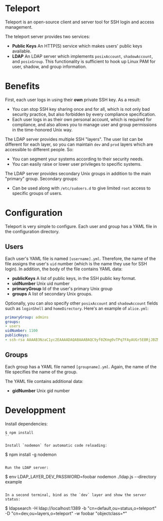 # Teleport

Teleport is an open-source client and server tool for SSH login and access management.

The teleport server provides two services:

* **Public Keys** An HTTP(S) service which makes users' public keys available.
* **LDAP** An LDAP server which implements `posixAccount`, `shadowAccount`, and `posixGroup`. This 
functionality is sufficient to hook up Linux PAM for user, shadow, and group information.

# Benefits

First, each user logs in using their **own** private SSH key. As a result:

* You can stop SSH key sharing once and for all, which is not only bad security practice, but also forbidden by 
every compliance specification.
* Each user logs in as their own personal account, which is required for compliance, and also allows you to
manage user and group permissions in the time-honored Unix way.

The LDAP server provides multiple SSH "layers". The user list can be different for each layer, so you can
maintain `dev` and `prod` layers which are accessible to different people. So:

* You can segment your systems according to their security needs.
* You can easily raise or lower user privileges to specific systems.

The LDAP server provides secondary Unix groups in addition to the main "primary" group. 
Secondary groups:

* Can be used along with `/etc/sudoers.d` to give limited `root` access to specific groups of users.

# Configuration

Teleport is very simple to configure. Each user and group has a YAML file in the configuration directory.

## Users

Each user's YAML file is named `[username].yml`. Therefore, the name of the file assigns the user's `uid` number
(which is the name they use for SSH login). In addition, the body of the file contains YAML data:

* **publicKeys** A list of public keys, in the SSH public key format.
* **uidNumber** Unix uid number
* **primaryGroup** Id of the user's primary Unix group
* **groups** A list of secondary Unix groups.

Optionally, you can also specify other `posixAccount` and `shadowAccount` fields such as `loginShell` and 
`homeDirectory`. Here's an example of `alice.yml`:

```yaml
primaryGroup: admins
groups: 
- users
uidNumber: 1100
publicKeys:
- ssh-rsa AAAAB3NzaC1yc2EAAAADAQABAAABAQC9yf0ZKmg0vTPq7FAyAUGr5EBRjJBZM7CBQy9K/1Ryc9cDL6b25d3nVcNNsIa2SYtHvUR8bKeAc6PIEbEdh+aayqCMutRxjRNg4PVb4i7T/OZekziA2Eai4XflNe5RHSPkDk/OcAzP+Q5/4hjyzwoMqTiNsBlXTDCwQaW9nx7q4bSfrQOgMlpERMJVJl3Q/fGQOEI7HFbsetqItUrwmK5Kr0xkCwAk5GyWjN52ADBOMatNEVd+8c7GXzCtM90o+iHAIViUeIUdYajvv7il64kB7tyc+kCjDvvVrgtHRs4RmnlxFxG1EFHyZEfJPX1yJvy8E82FZN7vakJ8nuFlnLRx alice@laptop
```

## Groups

Each group has a YAML file named `[groupname].yml`. Again, the name of the file specifies the name of the group.

The YAML file contains additional data:

* **gidNumber** Unix gid number

# Developpment

Install dependencies:

```
$ npm install
``

Install `nodemon` for automatic code reloading:

```
$ npm install -g nodemon
```

Run the LDAP server:

```
$ env LDAP_LAYER_DEV_PASSWORD=foobar nodemon ./ldap.js --directory example
```

In a second terminal, bind as the `dev` layer and show the server status:

```
$ ldapsearch -H ldap://localhost:1389 -b "cn=default,ou=status,o=teleport" -D "cn=dev,ou=layers,o=teleport" -w foobar "objectclass=*"
```
